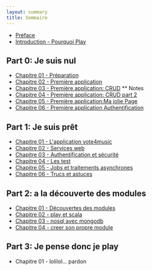 ```yaml
---
layout: summary
title: Sommaire
---
```


* [Préface](./00-Preface.html)
* [Introduction - Pourquoi Play](./01-Introduction-Pourquoi%html)

## Part 0: Je suis nul

* [Chapitre 01 - Préparation](./part00-je-suis-nul/ch01-Preparation.html)
* [Chapitre  02 - Première application](./part00-je-suis-nul/ch01-Preparation.html)
* [Chapitre  03 - Première application: CRUD](./part00-je-suis-nul/ch01-Preparation.html)
** Notes
* [Chapitre  04 - Première application: CRUD part 2](./part00-je-suis-nul/ch01-Preparation.html)
* [Chapitre  05 - Première application:Ma jolie Page](./part00-je-suis-nul/ch01-Preparation.html)
* [Chapitre  06 - Première application Authentification](./part00-je-suis-nul/ch01-Preparation.html)

## Part 1: Je suis prêt

* [Chapitre  01 - L'application vote4music](./part01-je-suis-pret/ch01-Preparation.html)
* [Chapitre  02 - Services web](./part01-je-suis-pret/ch02-Premiere-application.html)
* [Chapitre  03 - Authentification et sécurité](./part01-je-suis-pret/ch03-Premiere-application-CRUD.NOTES.html)
* [Chapitre  04 - Les test](./part01-je-suis-pret/ch04-les-tests.html)
* [Chapitre  05 - Jobs et traitements asynchrones](./part01-je-suis-pret/ch05-jobs-et-traitements-asynchrones.html)
* [Chapitre  06 - Trucs et astuces](./part01-je-suis-pret/ch06-trucs-et-astuces.html)

## Part 2: a la découverte des modules

* [Chapitre  01 - Découvertes des modules](./part02-a-la-decouverte-des-modules/ch01-decouverte-des-modules.html)
* [Chapitre  02 - play et scala](./part02-a-la-decouverte-des-modules/ch02-play-et-scala.html)
* [Chapitre  03 - nosql avec mongodb](./part02-a-la-decouverte-des-modules/ch03-nosql-avec-mongodb.html)
* [Chapitre  04 - creer son propre module](./part02-a-la-decouverte-des-modules/ch04-creer-son-propre-module.html)

## Part 3: Je pense donc je play

* Chapitre  01 - lolilol... pardon


